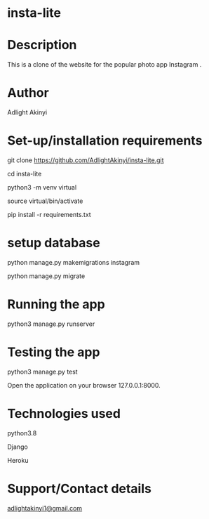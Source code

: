 # insta-lite

# Description

This is a clone of the website for the popular photo app Instagram .

# Author
Adlight Akinyi

# Set-up/installation requirements
git clone https://github.com/AdlightAkinyi/insta-lite.git

cd insta-lite

python3 -m venv virtual

source virtual/bin/activate 

pip install -r requirements.txt 

# setup database
python manage.py makemigrations instagram

python manage.py migrate 

# Running the app

python3 manage.py runserver

# Testing the app

python3 manage.py test 

Open the application on your browser 127.0.0.1:8000.

# Technologies used
python3.8

Django

Heroku

# Support/Contact details
adlightakinyi1@gmail.com
